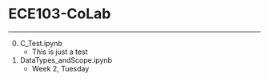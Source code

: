 # ECE103-CoLab
---

0. C_Test.ipynb
    - This is just a test
1. DataTypes_andScope.ipynb
    - Week 2, Tuesday